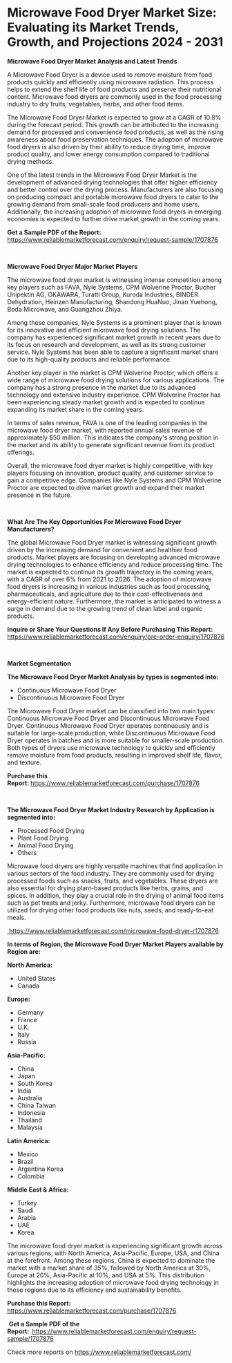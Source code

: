 <p><h1>Microwave Food Dryer Market Size: Evaluating its Market Trends, Growth, and Projections 2024 - 2031</h1></p><p><strong>Microwave Food Dryer Market Analysis and Latest Trends</strong></p>
<p><p>A Microwave Food Dryer is a device used to remove moisture from food products quickly and efficiently using microwave radiation. This process helps to extend the shelf life of food products and preserve their nutritional content. Microwave food dryers are commonly used in the food processing industry to dry fruits, vegetables, herbs, and other food items.</p><p>The Microwave Food Dryer Market is expected to grow at a CAGR of 10.8% during the forecast period. This growth can be attributed to the increasing demand for processed and convenience food products, as well as the rising awareness about food preservation techniques. The adoption of microwave food dryers is also driven by their ability to reduce drying time, improve product quality, and lower energy consumption compared to traditional drying methods.</p><p>One of the latest trends in the Microwave Food Dryer Market is the development of advanced drying technologies that offer higher efficiency and better control over the drying process. Manufacturers are also focusing on producing compact and portable microwave food dryers to cater to the growing demand from small-scale food producers and home users. Additionally, the increasing adoption of microwave food dryers in emerging economies is expected to further drive market growth in the coming years.</p></p>
<p><strong>Get a Sample PDF of the Report:&nbsp;</strong> <a href="https://www.reliablemarketforecast.com/enquiry/request-sample/1707876">https://www.reliablemarketforecast.com/enquiry/request-sample/1707876</a></p>
<p>&nbsp;</p>
<p><strong>Microwave Food Dryer Major Market Players</strong></p>
<p><p>The microwave food dryer market is witnessing intense competition among key players such as FAVA, Nyle Systems, CPM Wolverine Proctor, Bucher Unipektin AG, OKAWARA, Turatti Group, Kuroda Industries, BINDER Dehydration, Heinzen Manufacturing, Shandong HuaNuo, Jinan Yuehong, Boda Microwave, and Guangzhou Zhiya. </p><p>Among these companies, Nyle Systems is a prominent player that is known for its innovative and efficient microwave food drying solutions. The company has experienced significant market growth in recent years due to its focus on research and development, as well as its strong customer service. Nyle Systems has been able to capture a significant market share due to its high-quality products and reliable performance.</p><p>Another key player in the market is CPM Wolverine Proctor, which offers a wide range of microwave food drying solutions for various applications. The company has a strong presence in the market due to its advanced technology and extensive industry experience. CPM Wolverine Proctor has been experiencing steady market growth and is expected to continue expanding its market share in the coming years.</p><p>In terms of sales revenue, FAVA is one of the leading companies in the microwave food dryer market, with reported annual sales revenue of approximately $50 million. This indicates the company's strong position in the market and its ability to generate significant revenue from its product offerings.</p><p>Overall, the microwave food dryer market is highly competitive, with key players focusing on innovation, product quality, and customer service to gain a competitive edge. Companies like Nyle Systems and CPM Wolverine Proctor are expected to drive market growth and expand their market presence in the future.</p></p>
<p>&nbsp;</p>
<p><strong>What Are The Key Opportunities For Microwave Food Dryer Manufacturers?</strong></p>
<p><p>The global Microwave Food Dryer market is witnessing significant growth driven by the increasing demand for convenient and healthier food products. Market players are focusing on developing advanced microwave drying technologies to enhance efficiency and reduce processing time. The market is expected to continue its growth trajectory in the coming years, with a CAGR of over 6% from 2021 to 2026. The adoption of microwave food dryers is increasing in various industries such as food processing, pharmaceuticals, and agriculture due to their cost-effectiveness and energy-efficient nature. Furthermore, the market is anticipated to witness a surge in demand due to the growing trend of clean label and organic products.</p></p>
<p><strong>Inquire or Share Your Questions If Any Before Purchasing This Report:</strong> <a href="https://www.reliablemarketforecast.com/enquiry/pre-order-enquiry/1707876">https://www.reliablemarketforecast.com/enquiry/pre-order-enquiry/1707876</a></p>
<p>&nbsp;</p>
<p><strong>Market Segmentation</strong></p>
<p><strong>The Microwave Food Dryer Market Analysis by types is segmented into:</strong></p>
<p><ul><li>Continuous Microwave Food Dryer</li><li>Discontinuous Microwave Food Dryer</li></ul></p>
<p><p>The Microwave Food Dryer market can be classified into two main types: Continuous Microwave Food Dryer and Discontinuous Microwave Food Dryer. Continuous Microwave Food Dryer operates continuously and is suitable for large-scale production, while Discontinuous Microwave Food Dryer operates in batches and is more suitable for smaller-scale production. Both types of dryers use microwave technology to quickly and efficiently remove moisture from food products, resulting in improved shelf life, flavor, and texture.</p></p>
<p><strong>Purchase this Report:&nbsp;</strong><a href="https://www.reliablemarketforecast.com/purchase/1707876">https://www.reliablemarketforecast.com/purchase/1707876</a></p>
<p>&nbsp;</p>
<p><strong>The Microwave Food Dryer Market Industry Research by Application is segmented into:</strong></p>
<p><ul><li>Processed Food Drying</li><li>Plant Food Drying</li><li>Animal Food Drying</li><li>Others</li></ul></p>
<p><p>Microwave food dryers are highly versatile machines that find application in various sectors of the food industry. They are commonly used for drying processed foods such as snacks, fruits, and vegetables. These dryers are also essential for drying plant-based products like herbs, grains, and spices. In addition, they play a crucial role in the drying of animal food items such as pet treats and jerky. Furthermore, microwave food dryers can be utilized for drying other food products like nuts, seeds, and ready-to-eat meals.</p></p>
<p><a href="https://www.reliablemarketforecast.com/microwave-food-dryer-r1707876">&nbsp;https://www.reliablemarketforecast.com/microwave-food-dryer-r1707876</a></p>
<p><strong>In terms of Region, the Microwave Food Dryer Market Players available by Region are:</strong></p>
<p>
    <p> <strong> North America: </strong>
        <ul>
            <li>United States</li>
            <li>Canada</li>
        </ul>
        </p> 
    <p> <strong> Europe: </strong>
        <ul>
            <li>Germany</li>
            <li>France</li>
            <li>U.K.</li>
            <li>Italy</li>
            <li>Russia</li>
        </ul>
        </p> 
    <p> <strong> Asia-Pacific: </strong>
        <ul>
            <li>China</li>
            <li>Japan</li>
            <li>South Korea</li>
            <li>India</li>
            <li>Australia</li>
            <li>China Taiwan</li>
            <li>Indonesia</li>
            <li>Thailand</li>
            <li>Malaysia</li>
        </ul>
        </p> 
    <p> <strong> Latin America: </strong>
        <ul>
            <li>Mexico</li>
            <li>Brazil</li>
            <li>Argentina Korea</li>
            <li>Colombia</li>
        </ul>
        </p> 
    <p> <strong> Middle East & Africa: </strong>
        <ul>
            <li>Turkey</li>
            <li>Saudi</li>
            <li>Arabia</li>
            <li>UAE</li>
            <li>Korea</li>
        </ul>
    </p>
    </p>
<p><p>The microwave food dryer market is experiencing significant growth across various regions, with North America, Asia-Pacific, Europe, USA, and China at the forefront. Among these regions, China is expected to dominate the market with a market share of 35%, followed by North America at 30%, Europe at 20%, Asia-Pacific at 10%, and USA at 5%. This distribution highlights the increasing adoption of microwave food drying technology in these regions due to its efficiency and sustainability benefits.</p></p>
<p><strong>Purchase this Report: </strong><a href="https://www.reliablemarketforecast.com/purchase/1707876">https://www.reliablemarketforecast.com/purchase/1707876</a></p>
<p>&nbsp;<strong>Get a Sample PDF of the Report:&nbsp;&nbsp;</strong><a href="https://www.reliablemarketforecast.com/enquiry/request-sample/1707876">https://www.reliablemarketforecast.com/enquiry/request-sample/1707876</a></p>
<p><strong></strong></p>
<p>Check more reports on <a href="https://www.reliablemarketforecast.com/">https://www.reliablemarketforecast.com/</a></p>